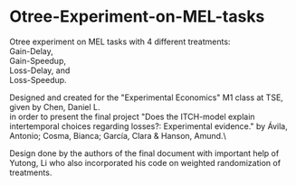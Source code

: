 # Otree-Experiment-on-MEL-tasks
Otree experiment on MEL tasks with 4 different treatments: \
  Gain-Delay, \
  Gain-Speedup, \
  Loss-Delay, and \
  Loss-Speedup. 
  
Designed and created for the "Experimental Economics" M1 class at TSE, given by Chen, Daniel L.\
in order to present the final project "Does the ITCH-model explain intertemporal 
choices regarding losses?: Experimental evidence."
by Ávila, Antonio; Cosma, Bianca; García, Clara & Hanson, Amund.\\

Design done by the authors of the final document with important help of Yutong, Li who also
incorporated his code on weighted randomization of treatments.
